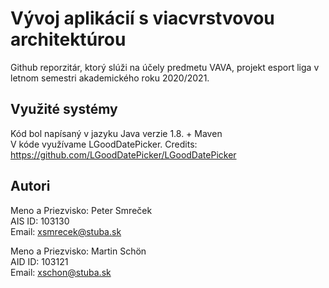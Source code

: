 # Vývoj aplikácií s viacvrstvovou architektúrou
Github reporzitár, ktorý slúži na účely predmetu VAVA, projekt esport liga v letnom semestri
akademického roku 2020/2021.

## Využité systémy
Kód bol napísaný v jazyku Java verzie 1.8. + Maven\
V kóde využívame LGoodDatePicker. Credits: https://github.com/LGoodDatePicker/LGoodDatePicker

## Autori
Meno a Priezvisko: Peter Smreček\
AIS ID: 103130\
Email: xsmrecek@stuba.sk

Meno a Priezvisko: Martin Schön\
AID ID: 103121\
Email: xschon@stuba.sk
